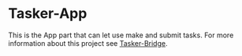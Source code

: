 # Tasker-App
This is the App part that can let use make and submit tasks.
For more information about this project see [Tasker-Bridge](https://github.com/Tornaco/Tasker-Bridge).
